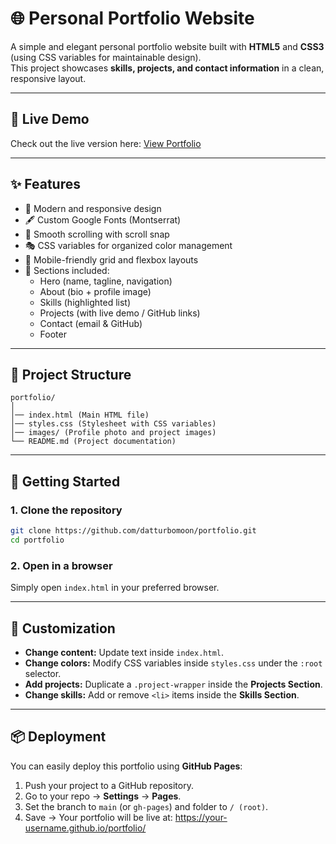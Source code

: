 # 🌐 Personal Portfolio Website

A simple and elegant personal portfolio website built with **HTML5** and **CSS3** (using CSS variables for maintainable design).  
This project showcases **skills, projects, and contact information** in a clean, responsive layout.

---

## 🔗 Live Demo  

Check out the live version here: [View Portfolio](https://datturbomoon.github.io/portfolio)

---

## ✨ Features

- 🎨 Modern and responsive design  
- 🖋️ Custom Google Fonts (Montserrat)  
- 🎯 Smooth scrolling with scroll snap  
- 🎭 CSS variables for organized color management  
- 📱 Mobile-friendly grid and flexbox layouts  
- 🧩 Sections included:
  - Hero (name, tagline, navigation)
  - About (bio + profile image)
  - Skills (highlighted list)
  - Projects (with live demo / GitHub links)
  - Contact (email & GitHub)
  - Footer

---

## 📂 Project Structure

```
portfolio/
│
│── index.html (Main HTML file)
│── styles.css (Stylesheet with CSS variables)
│── images/ (Profile photo and project images)
└── README.md (Project documentation)
```

---

## 🚀 Getting Started

### 1. Clone the repository
```bash
git clone https://github.com/datturbomoon/portfolio.git
cd portfolio
```

### 2. Open in a browser
Simply open `index.html` in your preferred browser.

---

## 🎨 Customization

- **Change content:** Update text inside `index.html`.  
- **Change colors:** Modify CSS variables inside `styles.css` under the `:root` selector.  
- **Add projects:** Duplicate a `.project-wrapper` inside the **Projects Section**.  
- **Change skills:** Add or remove `<li>` items inside the **Skills Section**.  

---

## 📦 Deployment

You can easily deploy this portfolio using **GitHub Pages**:

1. Push your project to a GitHub repository.  
2. Go to your repo → **Settings** → **Pages**.  
3. Set the branch to `main` (or `gh-pages`) and folder to `/ (root)`.  
4. Save → Your portfolio will be live at: https://your-username.github.io/portfolio/
